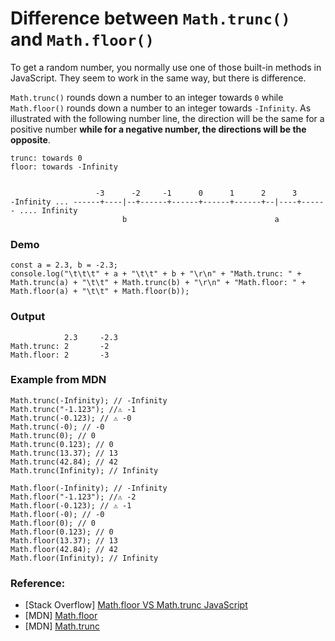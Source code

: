 # Difference between `Math.trunc()` and `Math.floor()`

To get a random number, you normally use one of those built-in methods in JavaScript. They seem to work in the same way, but there is difference.

`Math.trunc()` rounds down a number to an integer towards `0` while `Math.floor()` rounds down a number to an integer towards `-Infinity`. As illustrated with the following number line, the direction will be the same for a positive number **while for a negative number, the directions will be the opposite**.

```
trunc: towards 0
floor: towards -Infinity


                   -3      -2     -1      0      1      2      3
-Infinity ... ------+----|--+------+------+------+------+--|----+------ .... Infinity
                         b                                 a
```

### Demo

```
const a = 2.3, b = -2.3;
console.log("\t\t\t" + a + "\t\t" + b + "\r\n" + "Math.trunc: " + Math.trunc(a) + "\t\t" + Math.trunc(b) + "\r\n" + "Math.floor: " + Math.floor(a) + "\t\t" + Math.floor(b));
```

### Output

```
            2.3     -2.3
Math.trunc: 2       -2
Math.floor: 2       -3
```

### Example from MDN

```
Math.trunc(-Infinity); // -Infinity
Math.trunc("-1.123"); //⚠️ -1
Math.trunc(-0.123); // ⚠️ -0
Math.trunc(-0); // -0
Math.trunc(0); // 0
Math.trunc(0.123); // 0
Math.trunc(13.37); // 13
Math.trunc(42.84); // 42
Math.trunc(Infinity); // Infinity

Math.floor(-Infinity); // -Infinity
Math.floor("-1.123"); //⚠️ -2
Math.floor(-0.123); // ⚠️ -1
Math.floor(-0); // -0
Math.floor(0); // 0
Math.floor(0.123); // 0
Math.floor(13.37); // 13
Math.floor(42.84); // 42
Math.floor(Infinity); // Infinity
```

### Reference:

- [Stack Overflow] [Math.floor VS Math.trunc JavaScript](https://stackoverflow.com/questions/38702724/math-floor-vs-math-trunc-javascript#:~:text=in%20this%20answer.-,Math.,directions%20will%20be%20the%20opposite.)
- [MDN] [Math.floor](https://developer.mozilla.org/en-US/docs/Web/JavaScript/Reference/Global_Objects/Math/floor)
- [MDN] [Math.trunc](https://developer.mozilla.org/en-US/docs/Web/JavaScript/Reference/Global_Objects/Math/trunc)
